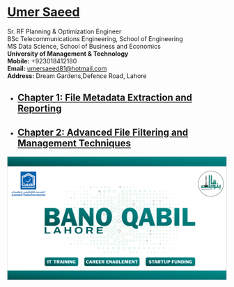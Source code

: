 #  [Umer Saeed](https://www.linkedin.com/in/engumersaeed/)
Sr. RF Planning & Optimization Engineer<br>
BSc Telecommunications Engineering, School of Engineering<br>
MS Data Science, School of Business and Economics<br>
**University of Management & Technology**<br>
**Mobile:**     +923018412180<br>
**Email:**  umersaeed81@hotmail.com<br>
**Address:** Dream Gardens,Defence Road, Lahore<br>



- ## [**Chapter 1: File Metadata Extraction and Reporting**](https://github.com/Umersaeed81/File_Management_Operations/blob/main/log/Gathering_File_Metadata/File_Metadata_Extraction_and_Reporting.md)
- ## [**Chapter 2: Advanced File Filtering and Management Techniques**](https://github.com/Umersaeed81/File_Management_Operations/blob/main/log/File_Filtering/Advanced_File_Filtering_and_Management_Techniques.md)


![](https://github.com/Umersaeed81/File_Management_Operations/blob/main/log/pic1.png?raw=true)





